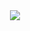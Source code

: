 <div align=center>
  <img src="https://capsule-render.vercel.app/api?     type=waving&color=A3DCBE&height=300&section=header&text=Myeongjin%20Seo&fontSize=90&animation=fadeIn&fontAlignY=38&desc=%20&descAlignY=62&descAlign=62" />
</div>

